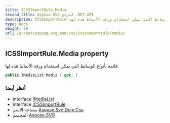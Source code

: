 ```yaml
---
title: ICSSImportRule.Media
second_title: Aspose.SVG لمرجع .NET API
description: ICSSImportRule ملكية. قائمة بأنواع الوسائط التي يمكن استخدام ورقة الأنماط هذه لها.
type: docs
weight: 20
url: /ar/net/aspose.svg.dom.css/icssimportrule/media/
---
```

## ICSSImportRule.Media property

قائمة بأنواع الوسائط التي يمكن استخدام ورقة الأنماط هذه لها.

```csharp
public IMediaList Media { get; }
```

### أنظر أيضا

* interface [IMediaList](../../imedialist/)
* interface [ICSSImportRule](../)
* مساحة الاسم [Aspose.Svg.Dom.Css](../../icssimportrule/)
* المجسم [Aspose.SVG](../../../)


